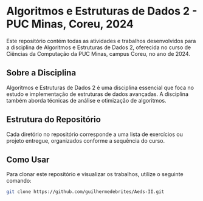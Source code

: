 # Algoritmos e Estruturas de Dados 2 - PUC Minas, Coreu, 2024

Este repositório contém todas as atividades e trabalhos desenvolvidos para a disciplina de Algoritmos e Estruturas de Dados 2, oferecida no curso de Ciências da Computação da PUC Minas, campus Coreu, no ano de 2024.

## Sobre a Disciplina

Algoritmos e Estruturas de Dados 2 é uma disciplina essencial que foca no estudo e implementação de estruturas de dados avançadas. A disciplina também aborda técnicas de análise e otimização de algoritmos.

## Estrutura do Repositório

Cada diretório no repositório corresponde a uma lista de exercícios ou projeto entregue, organizados conforme a sequência do curso.

## Como Usar

Para clonar este repositório e visualizar os trabalhos, utilize o seguinte comando:

```bash
git clone https://github.com/guilhermedebrites/Aeds-II.git

